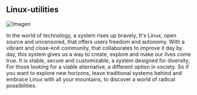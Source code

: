 ## Linux-utilities

![Imagen](https://media.geeksforgeeks.org/wp-content/uploads/s2-1.jpg)

In the world of technology,
a system rises up bravely,
It's Linux, open source and uncensored,
that offers users freedom and autonomy.
With a vibrant and close-knit community,
that collaborates to improve it day by day,
this system gives us a way
to create, explore and make our lives come true.
It is stable, secure and customizable,
a system designed for diversity,
For those looking for a viable alternative,
a different option in society.
So if you want to explore new horizons,
leave traditional systems behind
and embrace Linux with all your mountains,
to discover a world of radical possibilities.
